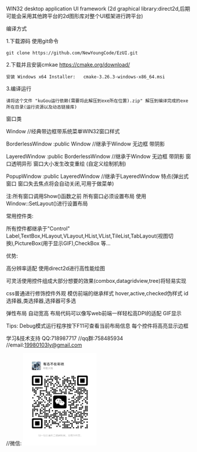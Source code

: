 WIN32 desktop application UI framework (2d graphical library:direct2d,后期可能会采用其他跨平台的2d图形库对整个UI框架进行跨平台)

编译方式

1.下载源码 使用git命令

	git clone https://github.com/NewYoungCode/EzUI.git

2.下载并且安装cmkae https://cmake.org/download/ 

	安装 Windows x64 Installer:	cmake-3.26.3-windows-x86_64.msi

3.编译运行

	请将这个文件 "kuGou运行依赖(需要将此解压到exe所在位置).zip" 解压到编译完成的exe所在目录(运行资源以及动态链接库)

窗口类


Window            //经典带边框带系统菜单WIN32窗口样式

BorderlessWindow :public Window //继承于Window 无边框 带阴影 

LayeredWindow :public BorderlessWindow	  //继承于Window 无边框 带阴影 窗口透明异形 窗口大小发生改变重绘 (自定义绘制机制)

PopupWindow :public LayeredWindow    //继承于LayeredWindow 特点(弹出式窗口 窗口失去焦点将会自动关闭,可用于做菜单)

注:所有窗口调用Show()函数之前 所有窗口必须设置布局 使用 Window::SetLayout()进行设置布局

常用控件类:


所有控件都继承于"Control" Label,TextBox,HLayout,VLayout,HList,VList,TileList,TabLayout(视图切换),PictureBox(用于显示GIF),CheckBox 等...

优势:


高分辨率适配 使用direct2d进行高性能绘图 

可灵活使用控件组成大部分想要的效果(combox,datagridview,tree)将轻易实现

css普通进行修饰控件外观  模仿前端的继承样式 hover,active,checked伪样式 id选择器,类选择器,选择器可多选

弹性布局 自动宽高 布局代码可以像写web前端一样轻松高DPI的适配 GIF显示


Tips:
    Debug模式运行程序按下F11可查看当前布局信息 每个控件将高亮显示边框

学习&技术支持 QQ:718987717 //qq群:758485934 //email:19980103ly@gmail.com 

//微信:
<img src="https://github.com/NewYoungCode/EzUI/blob/master/wx.jpg?raw=true" width=200 height=250>
